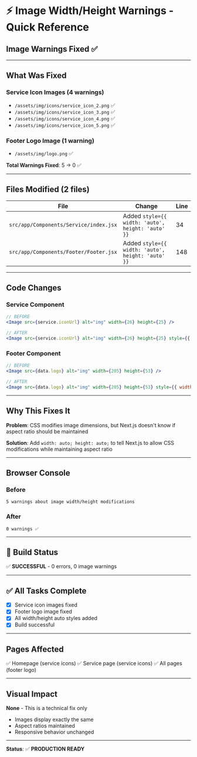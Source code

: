# ⚡ Image Width/Height Warnings - Quick Reference

## Image Warnings Fixed ✅

---

## What Was Fixed

### Service Icon Images (4 warnings)
- `/assets/img/icons/service_icon_2.png` ✅
- `/assets/img/icons/service_icon_3.png` ✅
- `/assets/img/icons/service_icon_4.png` ✅
- `/assets/img/icons/service_icon_5.png` ✅

### Footer Logo Image (1 warning)
- `/assets/img/logo.png` ✅

**Total Warnings Fixed**: 5 → 0 ✅

---

## Files Modified (2 files)

| File | Change | Line |
|------|--------|------|
| `src/app/Components/Service/index.jsx` | Added `style={{ width: 'auto', height: 'auto' }}` | 34 |
| `src/app/Components/Footer/Footer.jsx` | Added `style={{ width: 'auto', height: 'auto' }}` | 148 |

---

## Code Changes

### Service Component
```jsx
// BEFORE
<Image src={service.iconUrl} alt="img" width={26} height={25} />

// AFTER
<Image src={service.iconUrl} alt="img" width={26} height={25} style={{ width: 'auto', height: 'auto' }} />
```

### Footer Component
```jsx
// BEFORE
<Image src={data.logo} alt="img" width={205} height={53} />

// AFTER
<Image src={data.logo} alt="img" width={205} height={53} style={{ width: 'auto', height: 'auto' }} />
```

---

## Why This Fixes It

**Problem**: CSS modifies image dimensions, but Next.js doesn't know if aspect ratio should be maintained

**Solution**: Add `width: auto; height: auto;` to tell Next.js to allow CSS modifications while maintaining aspect ratio

---

## Browser Console

### Before
```
5 warnings about image width/height modifications
```

### After
```
0 warnings ✅
```

---

## 🚀 Build Status
✅ **SUCCESSFUL** - 0 errors, 0 image warnings

---

## ✅ All Tasks Complete
- [x] Service icon images fixed
- [x] Footer logo image fixed
- [x] All width/height auto styles added
- [x] Build successful

---

## Pages Affected

✅ Homepage (service icons)
✅ Service page (service icons)
✅ All pages (footer logo)

---

## Visual Impact

**None** - This is a technical fix only
- Images display exactly the same
- Aspect ratios maintained
- Responsive behavior unchanged

---

**Status**: ✅ **PRODUCTION READY**



